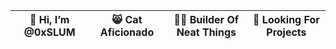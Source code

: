 
| 👋 Hi, I’m @0xSLUM      | 😸 Cat Aficionado | :pirate_flag: Builder Of Neat Things  | :rocket: Looking For Projects |
|-------------------------|--------------------|--------------------------------------|-------------------------------|
